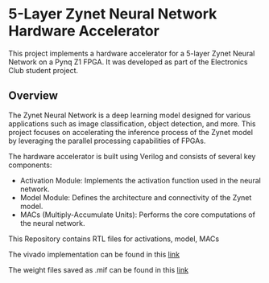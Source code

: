 # 5-Layer Zynet Neural Network Hardware Accelerator

This project implements a hardware accelerator for a 5-layer Zynet Neural Network on a Pynq Z1 FPGA. It was developed as part of the Electronics Club student project.

## Overview

The Zynet Neural Network is a deep learning model designed for various applications such as image classification, object detection, and more. This project focuses on accelerating the inference process of the Zynet model by leveraging the parallel processing capabilities of FPGAs.

The hardware accelerator is built using Verilog and consists of several key components:

- Activation Module: Implements the activation function used in the neural network.
- Model Module: Defines the architecture and connectivity of the Zynet model.
- MACs (Multiply-Accumulate Units): Performs the core computations of the neural network.

This Repository contains RTL files for activations, model, MACs




The vivado implementation can be found in this [link](https://drive.google.com/drive/folders/1YNKOWNlm9_SVNJqk2IN5LP7qUA-WJ699?usp=sharing)



The weight files saved as .mif can be found in this [link](https://drive.google.com/drive/folders/15szLCZFdRvnUMlb5YX9DcoSgq5tyce7Z?usp=sharing)
